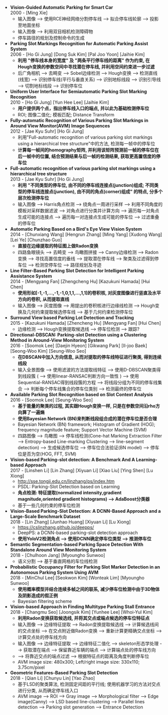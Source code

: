 + **Vision-Guided Automatic Parking for Smart Car**  
  2000 - [Ming Xie]
  - 输入图像 --> 使用RCE神经网络分割停车线 --> 拟合停车线轮廓 --> 投影至地面坐标
  - 输入图像 --> 利用双目相机检测障碍物
  - 停车路径的规划及控制命令的生成
+ **Parking Slot Markings Recognition for Automatic Parking Assist System**  
  2006 - [Ho Gi Jung] [Dong Suk Kim] [Pal Joo Yoon] [Jaihie Kim]
  - **利用 "停车线本身的宽度" 及 "两条平行停车线的距离" 作为约束, 在Hough变换的参数空间中寻找潜在停车线, 并利用空间约束进一步过滤** 
  - 后广角相机 --> 去畸变 --> Sobel边缘检测 --> Hough变换 --> 检测直线(线宽) --> 识别停车线(平行与垂直关系) --> 识别地标线段 --> 识别引导线 --> 切割地标线段 --> 识别停车位
+ **Uniform User Interface for Semiautomatic Parking Slot Marking Recognition**  
  2010 - [Ho Gi Jung] [Yun Hee Lee] [Jaihie Kim]
  - **用户提供两个点，指出停车线入口的端点, 并以此为基础检测停车位**
  - ROI; 图像二值化; 模板匹配; Distance Transform
+ **Fully-automatic Recognition of Various Parking Slot Markings in Around View Monitor(AVM) Image Sequences**  
  2012 - [Jae Kyu Suhr] [Ho Gi Jung]
  - 利用"Full-automatic recognition of various parking slot markings using a hierarchical tree structure"中的方法, 检测每一帧中的停车位
  - **计算每一帧间的homography矩阵, 并利用该矩阵预测前一帧的停车位在后一帧中的位置, 结合预测结果与后一帧的检测结果, 获取更高置信度的停车位**
+ **Full-automatic recognition of various parking slot markings using a hierarchical tree structure**  
  2013 - [Jae Kyu Suhr] [Ho Gi Jung]
  - **利用 "不同类型的停车位, 由不同的停车线连接点(junction)组成; 不同类型的停车线连接点(junction), 由不同的角点(corner)组成" 的特点, 分多个层次检测停车位**
  - 输入图像 --> Harris角点检测 --> 绕角点一周进行采样 --> 利用不同角度的模板对采样数据滤波 --> 对角点进行分类并计算方向 --> 遍历每一对角点生成可能的连接点 --> 遍历每一对连接点生成可能的停车位 --> 过滤重叠的停车位
+ **Automatic Parking Based on a Bird's Eye View Vision System**  
  2014 - [Chunxiang Wang] [Hengrun Zhang] [Ming Yang] [Xudong Wang] [Lei Ye] [Chunzhao Guo]
  - **直接在边缘提取的特征图上做Radon变换**
  - 四路鱼眼镜头 --> 去畸变 --> 鸟瞰图拼接 --> Canny边缘检测 --> Radon变换 --> 寻找高置信度的垂线 --> 提取潜在停车线 --> 聚类及过滤得到停车位 --> 检测空停车位 --> 路径规划及寻迹
+ **Line Filter-Based Parking Slot Detection for Intelligent Parking Assistance System**  
  2014 - [Mengyang Fan] [Zhengcheng Hu] [Kazukuni Hamada] [Hui Chen]
  - **使用形如[-1,-1,...,-1,-1,0,1,1,...,1,1]的卷积核, 对灰度图像进行竖直及水平方向的卷积, 从而提取直线**
  - 输入图像 --> 灰度图像 --> 用提出的卷积核进行边缘线检测 --> Hough变换及几何约束提取候选停车线 --> 基于几何约束检测停车位
+ **Surround View based Parking Lot Detection and Tracking**  
  2015 - [Kazukuni Hamada] [Zhencheng Hu] [Mengyang Fan] [Hui Chen]
  - 边缘检测 --> Hough变换提取候选线 --> 停车位检测 --> 跟踪?
+ **Directional-DBSCAN: Parking-slot Detection using a Clustering Method in Around-View Monitoring System**  
  2016 - [Soomok Lee] [Daejin Hyeon] [Gikwang Park] [Il-joo Baek] [Seong-Woo Kim] [Seung-Woo Seo]
  - **在DBSCAN中加入方向信息, 从而对提取的停车线特征进行聚类, 得到连续线段**
  - 输入全景图像 --> 使用滤波的方法提取线特征 --> 使用D-DBSCAN聚类得到线段簇 ( --> 使用linear-RANSAC判断方向一致性 ) --> 使用Sequential-RANSAC得到线段簇的方程 --> 将线段分组为不同的停车线集合 --> 判断每个停车线集合的停车位类别 --> 检测最终的停车位
+ **Available Parking Slot Recognition based on Slot Context Analysis**  
  2016 - [Soomok Lee] [Seung-Woo Seo]
  - **基于能量的聚类的过程, 其实跟Hough变换一样, 只是在参数空间沿rho方向算了一遍熵**
  - **使用Bayesian Network (BN)来判断线段组合成的潜在停车位是否合理**
  - Bayesian Network (BN) framework; Histogram of Gradient (HOG); frequency magnitude feature; Support Vector Machine (SVM)
  - 四路图像 --> 鸟瞰图 --> 停车线检测(Cone-hat Marking Extraction Filter --> Entropy-based Line-marking Clustering --> line-segment detection) --> 生成候选停车位 --> 停车位合法验证(BN model) --> 停车位是否为空(HOG, FFT, SVM)
+ **Vision-based Parking-slot detection: A Benchmark And A Learning-based Approach**  
  2017 - [Linshen Li] [Lin Zhang] [Xiyuan Li] [Xiao Liu] [Ying Shen] [Lu Xiong]
  - http://sse.tongji.edu.cn/linzhang/ps/index.htm
  - PSDL: Parking-Slot Detection based on Learning
  - **角点检测: 特征提取(normalized intensity,gradient magnitude,oriented gradient histograms) --> AdaBoost分类器**
  - 基于一些几何约束的停车位检测
+ **Vision-Based Parking-Slot Detection: A DCNN-Based Approach and a Large-Scale Benchmark Dataset**  
  2018 - [Lin Zhang] [Junhao Huang] [Xiyuan Li] [Lu Xiong]
  - https://cslinzhang.github.io/deepps/
  - DeepPS: a DCNN-based parking-slot detection approach
  - **使用YoloV2检测角点 --> 使用DCNN确定停车位类型 --> 推测停车位**
+ **Semantic Segmentation-based Parking Space Detection With Standalone Around View Monitoring System**  
  2018 - [Chulhoon Jang] [Myoungho Sunwoo]
  - 语义分割 --> 基于垂直网格的车位线检测
+ **Probabilistic Occupancy Filter for Parking Slot Marker Detection in an Autonomous Parking System Using AVM**  
  2018 - [MinChul Lee] [Seokwon Kim] [Wonteak Lim] [Myoungho Sunwoo]
  - **使用概率模型并结合连续多帧之间的联系, 减少停车位检测中由于3D物体及阴影造成的假正例**
  - Bayesian filtering scheme
+ **Vision-based Approach in Finding Multitype Parking Stall Entrance**  
  2018 - [Changmu Seo] [Joongsik Kim] [Yunhee Lee] [Whoi-Yul Kim]
  - **利用Radon变换获取候选线, 并将其交点或端点候选的停车位特征点**
  - 输入图像 --> 边缘特征提取 --> Radon变换提取候选线 --> 计算候选线间的交点坐标 --> 在交点附近做Radon变换 --> 重新计算更精确交点坐标 --> 计算交点处的停车线方向
  - 输入图像 --> 边缘特征提取 --> 边缘特征二值化 --> skeleton形态学处理 --> 获取潜在端点 --> 保留靠近车辆的端点 --> 计算端点处的停车线方向
  - --> 将靠近交点的端点过滤 --> 根据特征点的距离及角度判断停车位
  - AVM image size: 480x300; Left/right image size: 330x110; 3.75cm/pixel
+ **Geometric Features-Based Parking Slot Detection**  
  2018 - [Qian Li] [Chunyu Lin] [Yao Zhao]
  - 基于LSD的聚类算法, 检测固定间距的平行线; 使用机器学习的方法对交点进行分类, 从而确定停车线入口
  - AVM image --> ROI --> Gray image --> Morphological filter --> Edge image(Canny) --> LSD based line-clustering --> Parallel lines detection --> Parking slot generation --> Entrance Detection
